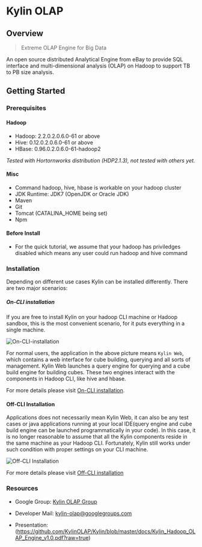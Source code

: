Kylin OLAP
===========


Overview
------------
> Extreme OLAP Engine for Big Data

An open source distributed Analytical Engine from eBay to provide SQL interface and multi-dimensional analysis (OLAP) on Hadoop to support TB to PB size analysis.


Getting Started 
---------------

### Prerequisites ###

#### Hadoop ####
- Hadoop: 2.2.0.2.0.6.0-61 or above
- Hive: 0.12.0.2.0.6.0-61 or above
- HBase: 0.96.0.2.0.6.0-61-hadoop2


_Tested with Hortornworks distribution (HDP2.1.3), not tested with others yet._

#### Misc ####
- Command hadoop, hive, hbase is workable on your hadoop cluster
- JDK Runtime: JDK7 (OpenJDK or Oracle JDK)
- Maven
- Git
- Tomcat (CATALINA_HOME being set)
- Npm

#### Before Install ####
- For the quick tutorial, we assume that your hadoop has priviledges disabled which means any user could run hadoop and hive command


### Installation ###

Depending on different use cases Kylin can be installed differently. There are two major scenarios:

##### On-CLI installation ####

If you are free to install Kylin on your hadoop CLI machine or Hadoop sandbox, this is the most convenient scenario, for it puts everything in a single machine.



![On-CLI-installation](https://github.com/KylinOLAP/Kylin/blob/gh-pages/docs/installation/Picture1.png)

For normal users, the application in the above picture means `Kylin Web`, which contains a web interface for cube building, querying and all sorts of management. Kylin Web launches a query engine for querying and a cube build engine for building cubes. These two engines interact with the components in Hadoop CLI, like hive and hbase.

For more details please visit [On-CLI installation](https://github.com/KylinOLAP/Kylin/wiki/On-CLI-installation).

#### Off-CLI Installation ####

Applications does not necessarily mean Kylin Web, it can also be any test cases or java applications running at your local IDE(query engine and cube build engine can be launched programmatically in your code). In this case, it is no longer reasonable to assume that all the Kylin components reside in the same machine as your Hadoop CLI.  Fortunately, Kylin still works under such condition with proper settings on your CLI machine.

![Off-CLI Installation](https://github.com/KylinOLAP/Kylin/blob/gh-pages/docs/installation/Picture2.png)

For more details please visit [Off-CLI installation](https://github.com/KylinOLAP/Kylin/wiki/Off-CLI-Installation)


### Resources ###

* Google Group:  [Kylin OLAP Group](https://groups.google.com/forum/#!forum/kylin-olap)

* Developer Mail: <kylin-olap@googlegroups.com>

* Presentation: (https://github.com/KylinOLAP/Kylin/blob/master/docs/Kylin_Hadoop_OLAP_Engine_v1.0.pdf?raw=true)

